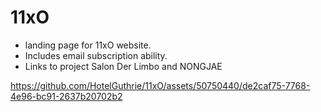 # 11xO

- landing page for 11xO website.
- Includes email subscription ability.
- Links to project Salon Der Limbo and NONGJAE


https://github.com/HotelGuthrie/11xO/assets/50750440/de2caf75-7768-4e96-bc91-2637b20702b2

